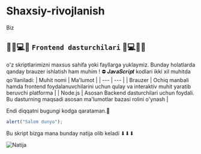 # Shaxsiy-rivojlanish
Biz 
## 👨‍💻💻🧪 `Frontend dasturchilari` 🧪💻👩‍💻  
o'z skriptlarimizni maxsus sahifa yoki fayllarga yuklaymiz. Bunday holatlarda qanday brauzer ishlatish ham muhim ! ⛔ 	𝑱𝒂𝒗𝒂𝑺𝒄𝒓𝒊𝒑𝒕 kodlari ikki xil muhitda qo'llaniladi:
| Muhit nomi | Ma'lumot |
| --- | --- |
| Brauzer | Ochiq manbali hamda frontend foydalanuvchilarini uchun qulay va interaktiv muhit yaratib beruvchi platforma |
| Node.js | Asosan Backend dasturchilari uchun foydali. Bu dasturning maqsadi asosan ma'lumotlar bazasi rolini o'ynash |

Endi diqqatni bugungi kodga qarataman.🔏

```javascript
alert("Salom dunyo");
```

Bu skript bizga mana bunday natija olib keladi ⬇⬇⬇




![Natija](https://i.ibb.co/dskTZHPF/image.png)
